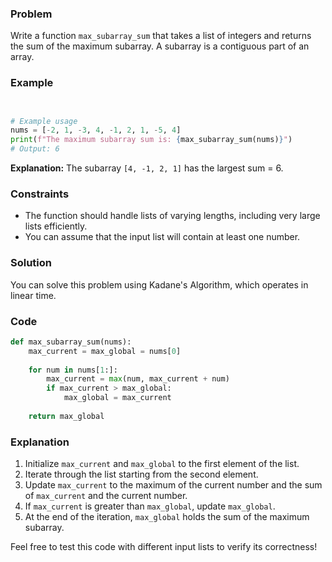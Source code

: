 ### Problem

Write a function `max_subarray_sum` that takes a list of integers and returns the sum of the maximum subarray. A subarray is a contiguous part of an array. 

### Example
```python


# Example usage
nums = [-2, 1, -3, 4, -1, 2, 1, -5, 4]
print(f"The maximum subarray sum is: {max_subarray_sum(nums)}")
# Output: 6
```
**Explanation:** The subarray `[4, -1, 2, 1]` has the largest sum = 6.

### Constraints
- The function should handle lists of varying lengths, including very large lists efficiently.
- You can assume that the input list will contain at least one number.

### Solution
You can solve this problem using Kadane's Algorithm, which operates in linear time.

### Code
```python
def max_subarray_sum(nums):
    max_current = max_global = nums[0]
    
    for num in nums[1:]:
        max_current = max(num, max_current + num)
        if max_current > max_global:
            max_global = max_current
            
    return max_global
```

### Explanation
1. Initialize `max_current` and `max_global` to the first element of the list.
2. Iterate through the list starting from the second element.
3. Update `max_current` to the maximum of the current number and the sum of `max_current` and the current number.
4. If `max_current` is greater than `max_global`, update `max_global`.
5. At the end of the iteration, `max_global` holds the sum of the maximum subarray.

Feel free to test this code with different input lists to verify its correctness!